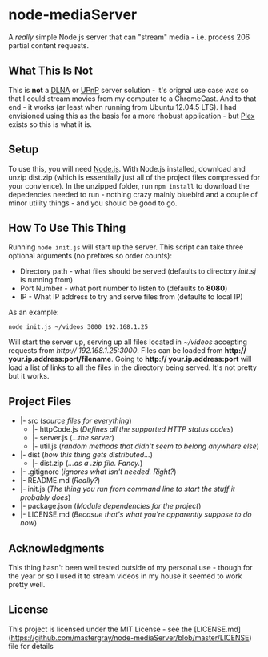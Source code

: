 # node-mediaServer
A _really_ simple Node.js server that can "stream" media - i.e. process 206 partial content requests.
## What This Is Not
This is **not** a [DLNA](https://www.dlna.org/) or [UPnP](https://en.wikipedia.org/wiki/Universal_Plug_and_Play) server solution - it's orignal use case was so that I could stream movies from
my computer to a ChromeCast. And to that end - it works (ar least when running from Ubuntu 12.04.5 LTS). I had envisioned using this as the basis for a more rhobust application - but [Plex](https://www.plex.tv/) exists so this is what it is.
## Setup
To use this, you will need [Node.js](https://nodejs.org/en/download/). With Node.js installed, download and unzip dist.zip (which is essentially just all of the project files compressed for your convience). In the unzipped folder, run `npm install` to download the depedencies needed to run - nothing crazy mainly bluebird and a couple of minor utility things - and you should be good to go.
## How To Use This Thing
Running `node init.js` will start up the server. This script can take three optional arguments (no prefixes so order counts):
- Directory path - what files should be served (defaults to directory _init.sj_ is running from)
- Port Number - what port number to listen to (defaults to **8080**)
- IP - What IP address to try and serve files from (defaults to local IP)

As an example:
  
`node init.js ~/videos 3000 192.168.1.25`

Will start the server up, serving up all files located in _~/videos_ accepting requests from _http:// 192.168.1.25:3000_.
Files can be loaded from **http:// your.ip.address:port/filename**. Going to **http:// your.ip.address:port** will load a list of links to
all the files in the directory being served. It's not pretty but it works.
## Project Files
- |- src (_source files for everything_)
  - |- httpCode.js (_Defines all the supported HTTP status codes_)
  - |- server.js (_...the server_)
  - |- util.js (_random methods that didn't seem to belong anywhere else_)
- |- dist (_how this thing gets distributed..._)
  - |- dist.zip (_...as a .zip file. Fancy._)
- |- .gitignore (_ignores what isn't needed. Right?_)
- |- README.md (_Really?_)
- |- init.js (_The thing you run from command line to start the stuff it probably does_)
- |- package.json (_Module dependencies for the project_)
- |- LICENSE.md (_Becasue that's what you're apparently suppose to do now_)
## Acknowledgments
This thing hasn't been well tested outside of my personal use - though for the year or so I used it to stream videos in my house it seemed to work pretty well.
## License
This project is licensed under the MIT License - see the [LICENSE.md] (https://github.com/mastergray/node-mediaServer/blob/master/LICENSE) file for details
